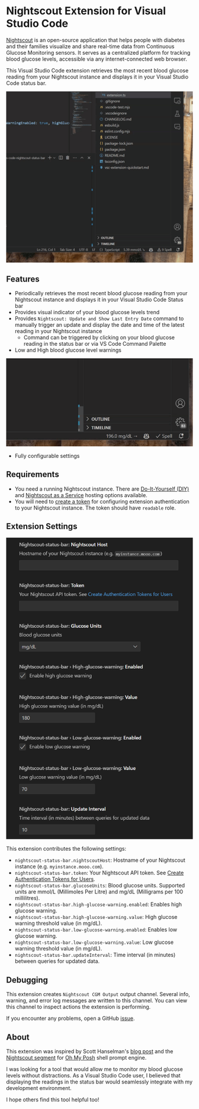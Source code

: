 # Nightscout Extension for Visual Studio Code

[Nightscout](https://nightscout.github.io/) is an open-source application that helps people with diabetes and their families visualize and share real-time data from Continuous Glucose Monitoring sensors. It serves as a centralized platform for tracking blood glucose levels, accessible via any internet-connected web browser.

This Visual Studio Code extension retrieves the most recent blood glucose reading from your Nightscout instance and displays it in your Visual Studio Code status bar.

![Nightscout Extension for Visual Studio Code](https://raw.githubusercontent.com/borkod/vs-code-nightscout-status-bar/main/images/nightscout-vs-code.gif)

## Features

- Periodically retrieves the most recent blood glucose reading from your Nightscout instance and displays it in your Visual Studio Code Status bar
- Provides visual indicator of your blood glucose levels trend
- Provides `Nightscout: Update and Show Last Entry Date` command to manually trigger an update and display the date and time of the latest reading in your Nightscout instance
  - Command can be triggered by clicking on your blood glucose reading in the status bar or via VS Code Command Palette
- Low and High blood glucose level warnings

![Nightscout Extension Warning](https://raw.githubusercontent.com/borkod/vs-code-nightscout-status-bar/main/images/nightscout-warning.gif)

- Fully configurable settings

## Requirements

- You need a running Nightscout instance. There are [Do-It-Yourself (DIY)](https://nightscout.github.io/nightscout/new_user/) and [Nightscout as a Service](https://nightscout.github.io/#nightscout-as-a-service) hosting options available.
- You will need to [create a token](https://nightscout.github.io/nightscout/security/#create-authentication-tokens-for-users) for configuring extension authentication to your Nightscout instance. The token should have `readable` role.

## Extension Settings

![Nightscout Extension Settings](https://raw.githubusercontent.com/borkod/vs-code-nightscout-status-bar/main/images/nightscout-settings.png)

This extension contributes the following settings:

- `nightscout-status-bar.nightscoutHost`: Hostname of your Nightscout instance (e.g. `myinstance.mooo.com`).
- `nightscout-status-bar.token`: Your Nightscout API token. See [Create Authentication Tokens for Users](https://nightscout.github.io/nightscout/security/#create-authentication-tokens-for-users).
- `nightscout-status-bar.glucoseUnits`: Blood glucose units. Supported units are mmol/L (Millimoles Per Litre) and mg/dL (Milligrams per 100 millilitres).
- `nightscout-status-bar.high-glucose-warning.enabled`: Enables high glucose warning.
- `nightscout-status-bar.high-glucose-warning.value`: High glucose warning threshold value (in mg/dL).
- `nightscout-status-bar.low-glucose-warning.enabled`: Enables low glucose warning.
- `nightscout-status-bar.low-glucose-warning.value`: Low glucose warning threshold value (in mg/dL).
- `nightscout-status-bar.updateInterval`: Time interval (in minutes) between queries for updated data.

## Debugging

This extension creates `Nightscout CGM Output` output channel. Several info, warning, and error log messages are written to this channel. You can view this channel to inspect actions the extension is performing.

If you encounter any problems, open a GitHub [issue](https://github.com/borkod/vs-code-nightscout-status-bar/issues).

## About

This extension was inspired by Scott Hanselman's [blog post](https://www.hanselman.com/blog/a-nightscout-segment-for-ohmyposh-shows-my-realtime-blood-sugar-readings-in-my-git-prompt) and the [Nightscout segment](https://ohmyposh.dev/docs/segments/health/nightscout) for [Oh My Posh](https://ohmyposh.dev/) shell prompt engine.

I was looking for a tool that would allow me to monitor my blood glucose levels without distractions. As a Visual Studio Code user, I believed that displaying the readings in the status bar would seamlessly integrate with my development environment.

I hope others find this tool helpful too!